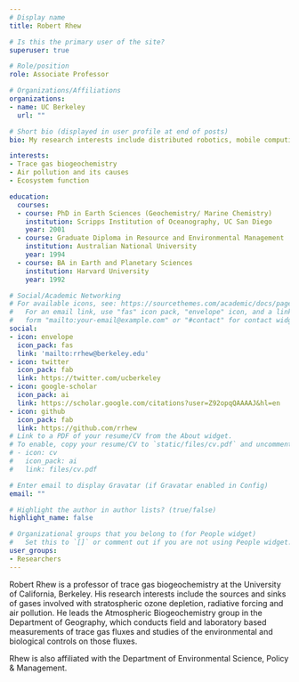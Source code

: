 ```yaml
---
# Display name
title: Robert Rhew

# Is this the primary user of the site?
superuser: true

# Role/position
role: Associate Professor

# Organizations/Affiliations
organizations:
- name: UC Berkeley
  url: ""

# Short bio (displayed in user profile at end of posts)
bio: My research interests include distributed robotics, mobile computing and programmable matter.

interests:
- Trace gas biogeochemistry
- Air pollution and its causes
- Ecosystem function

education:
  courses:
  - course: PhD in Earth Sciences (Geochemistry/ Marine Chemistry)
    institution: Scripps Institution of Oceanography, UC San Diego
    year: 2001
  - course: Graduate Diploma in Resource and Environmental Management
    institution: Australian National University
    year: 1994
  - course: BA in Earth and Planetary Sciences
    institution: Harvard University
    year: 1992

# Social/Academic Networking
# For available icons, see: https://sourcethemes.com/academic/docs/page-builder/#icons
#   For an email link, use "fas" icon pack, "envelope" icon, and a link in the
#   form "mailto:your-email@example.com" or "#contact" for contact widget.
social:
- icon: envelope
  icon_pack: fas
  link: 'mailto:rrhew@berkeley.edu'
- icon: twitter
  icon_pack: fab
  link: https://twitter.com/ucberkeley
- icon: google-scholar
  icon_pack: ai
  link: https://scholar.google.com/citations?user=Z92opqQAAAAJ&hl=en
- icon: github
  icon_pack: fab
  link: https://github.com/rrhew
# Link to a PDF of your resume/CV from the About widget.
# To enable, copy your resume/CV to `static/files/cv.pdf` and uncomment the lines below.
# - icon: cv
#   icon_pack: ai
#   link: files/cv.pdf

# Enter email to display Gravatar (if Gravatar enabled in Config)
email: ""

# Highlight the author in author lists? (true/false)
highlight_name: false

# Organizational groups that you belong to (for People widget)
#   Set this to `[]` or comment out if you are not using People widget.
user_groups:
- Researchers
---
```


Robert Rhew is a professor of trace gas biogeochemistry at the University of California, Berkeley. His research interests include the sources and sinks of gases involved with stratospheric ozone depletion, radiative forcing and air pollution. He leads the Atmospheric Biogeochemistry group in the Department of Geography, which conducts field and laboratory based measurements of trace gas fluxes and studies of the environmental and biological controls on those fluxes.

Rhew is also affiliated with the Department of Environmental Science, Policy & Management.  

